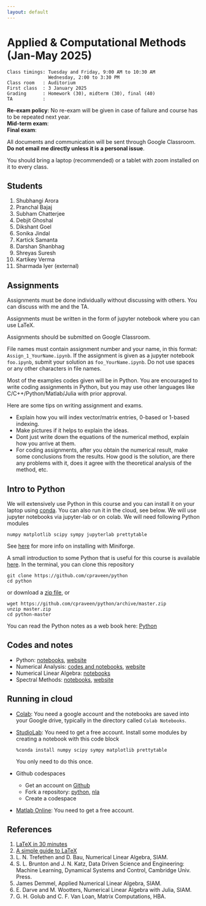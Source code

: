 ```yaml
---
layout: default
---
```


# Applied & Computational Methods (Jan-May 2025)

```text
Class timings: Tuesday and Friday, 9:00 AM to 10:30 AM  
               Wednesday, 2:00 to 3:30 PM
Class room   : Auditorium  
First class  : 3 January 2025  
Grading      : Homework (30), midterm (30), final (40)  
TA           :   
```

**Re-exam policy**: No re-exam will be given in case of failure and course has to be repeated next year.  
**Mid-term exam**:  
**Final exam**:

All documents and communication will be sent through Google Classroom. **Do not email me directly unless it is a personal issue**. 

You should bring a laptop (recommended) or a tablet with zoom installed on it to every class.

## Students

1. Shubhangi Arora
1. Pranchal Bajaj
1. Subham Chatterjee
1. Debjit Ghoshal
1. Dikshant Goel
1. Sonika Jindal
1. Kartick Samanta
1. Darshan Shanbhag
1. Shreyas Suresh
1. Kartikey Verma
1. Sharmada Iyer (external)

## Assignments

Assignments must be done individually without discussing with others. You can discuss with me and the TA.

Assignments must be written in the form of jupyter notebook where you can use LaTeX.

Assignments should be submitted on Google Classroom.

File names must contain assignment number and your name, in this format: `Assign_1_YourName.ipynb`. If the assignment is given as a jupyter notebook `foo.ipynb`, submit your solution as `foo_YourName.ipynb`. Do not use spaces or any other characters in file names.

Most of the examples codes given will be in Python. You are encouraged to write coding assignments in Python, but you may use other languages like C/C++/Python/Matlab/Julia with prior approval.

Here are some tips on writing assignment and exams.

* Explain how you will index vector/matrix entries, 0-based or 1-based indexing. 
* Make pictures if it helps to explain the ideas.
* Dont just write down the equations of the numerical method, explain how you arrive at them.
* For coding assignments, after you obtain the numerical result, make some conclusions from the results. How good is the solution, are there any problems with it, does it agree with the theoretical analysis of the method, etc.

## Intro to Python

We will extensively use Python in this course and you can install it on your laptop using [conda](https://github.com/conda-forge/miniforge). You can also run it in the cloud, see below. We will use jupyter notebooks via jupyter-lab or on colab. We will need following Python modules

```text
numpy matplotlib scipy sympy jupyterlab prettytable
```

See [here](comp/conda.html) for more info on installing with Miniforge.

A small introduction to some Python that is useful for this course is available [here](https://github.com/cpraveen/python). In the terminal, you can clone this repository

```shell
git clone https://github.com/cpraveen/python
cd python
```

or download a [zip file](https://github.com/cpraveen/python/archive/master.zip), or

```shell
wget https://github.com/cpraveen/python/archive/master.zip
unzip master.zip
cd python-master
```

You can read the Python notes as a web book here: [Python](https://cpraveen.github.io/python)

## Codes and notes

* Python: [notebooks](https://github.com/cpraveen/python), [website](https://cpraveen.github.io/python)
* Numerical Analysis: [codes and notebooks](https://www.github.com/cpraveen/na), [website](https://cpraveen.github.io/numa)
* Numerical Linear Algebra: [notebooks](https://www.github.com/cpraveen/nla)
* Spectral Methods: [notebooks](https://github.com/cpraveen/chebpy), [website](https://cpraveen.github.io/chebpy)

## Running in cloud

* [Colab](https://colab.research.google.com): You need a google account and the notebooks are saved into your Google drive, typically in the directory called `Colab Notebooks`.

* [StudioLab](https://studiolab.sagemaker.aws): You need to get a free account. Install some modules by creating a notebook with this code block

    ```shell
    %conda install numpy scipy sympy matplotlib prettytable
    ```

    You only need to do this once.

* Github codespaces
  * Get an account on [Github](https://www.github.com)
  * Fork a repository: [python](https://github.com/cpraveen/python), [nla](https://github.com/cpraveen/nla)
  * Create a codespace

* [Matlab Online](https://matlab.mathworks.com/): You need to get a free account.

## References

1. [LaTeX in 30 minutes](https://www.overleaf.com/learn/latex/Learn_LaTeX_in_30_minutes)
1. [A simple guide to LaTeX](https://latex-tutorial.com/tutorials)
1. L. N. Trefethen and D. Bau, Numerical Linear Algebra, SIAM.
1. S. L. Brunton and J. N. Katz, Data Driven Science and Engineering: Machine    Learning, Dynamical Systems and Control, Cambridge Univ. Press.
1. James Demmel, Applied Numerical Linear Algebra, SIAM.
1. E. Darve and M. Wootters, Numerical Linear Algebra with Julia, SIAM.
1. G. H. Golub and C. F. Van Loan, Matrix Computations, HBA.
